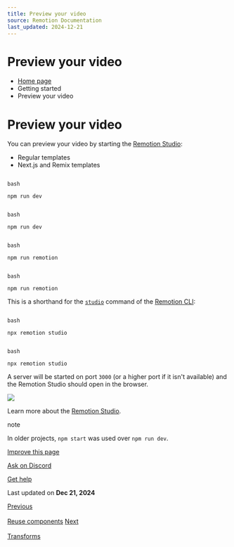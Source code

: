 ```yaml
---
title: Preview your video
source: Remotion Documentation
last_updated: 2024-12-21
---
```


# Preview your video

- [Home page](/)
- Getting started
- Preview your video

# Preview your video

You can preview your video by starting the [Remotion Studio](/docs/studio):

- Regular templates
- Next.js and Remix templates

```

bash

npm run dev
```

```

bash

npm run dev
```

```

bash

npm run remotion
```

```

bash

npm run remotion
```

This is a shorthand for the [`studio`](/docs/cli/studio) command of the [Remotion CLI](/docs/cli):

```

bash

npx remotion studio
```

```

bash

npx remotion studio
```

A server will be started on port `3000` (or a higher port if it isn't available) and the Remotion Studio should open in the browser.

![](/img/timeline.png)

Learn more about the [Remotion Studio](/docs/studio).

note

In older projects, `npm start` was used over `npm run dev`.

[Improve this page](https://github.com/remotion-dev/remotion/edit/main/packages/docs/docs/preview.mdx)

[Ask on Discord](https://remotion.dev/discord)

[Get help](/docs/get-help)

Last updated on **Dec 21, 2024**

[Previous\
\
Reuse components](/docs/reusability) [Next\
\
Transforms](/docs/transforms)
